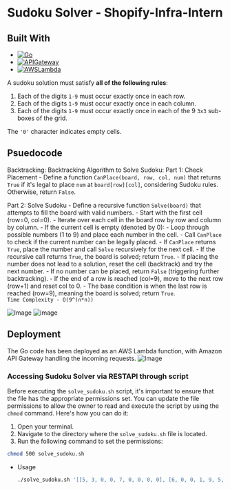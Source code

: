 # Sudoku Solver - Shopify-Infra-Intern

## Built With

* [![Go][Go-logo]][Go-url]
* [![APIGateway][AWS-API-Gateway-logo]][AWS-API-Gateway-url]
* [![AWSLambda][AWS-Lambda-logo]][AWS-Lambda-URL]

A sudoku solution must satisfy **all of the following rules**:

1.  Each of the digits `1-9` must occur exactly once in each row.
2.  Each of the digits `1-9` must occur exactly once in each column.
3.  Each of the digits `1-9` must occur exactly once in each of the 9 `3x3` sub-boxes of the grid.

The `'0'` character indicates empty cells.

## Psuedocode

Backtracking:
Backtracking Algorithm to Solve Sudoku:
  Part 1: Check Placement
    - Define a function `CanPlace(board, row, col, num)` that returns `True` if it's legal to place `num` at `board[row][col]`, considering Sudoku rules. Otherwise, return `False`.

  Part 2: Solve Sudoku
    - Define a recursive function `Solve(board)` that attempts to fill the board with valid numbers.
    - Start with the first cell (row=0, col=0).
    - Iterate over each cell in the board row by row and column by column.
      - If the current cell is empty (denoted by 0):
        - Loop through possible numbers (1 to 9) and place each number in the cell.
        - Call `CanPlace` to check if the current number can be legally placed.
        - If `CanPlace` returns `True`, place the number and call `Solve` recursively for the next cell.
        - If the recursive call returns `True`, the board is solved; return `True`.
        - If placing the number does not lead to a solution, reset the cell (backtrack) and try the next number.
      - If no number can be placed, return `False` (triggering further backtracking).
    - If the end of a row is reached (col=9), move to the next row (row+1) and reset col to 0.
    - The base condition is when the last row is reached (row=9), meaning the board is solved; return `True`.
    <br>
`Time Complexity - O(9^(n*n))`
     
![Image](https://i.imgur.com/jXDkaEX.jpg)
![image](https://i.imgur.com/cqbF8rV.jpg)


## Deployment
The Go code has been deployed as an AWS Lambda function, with Amazon API Gateway handling the incoming requests.
  ![Image](https://i.imgur.com/iT2rHE8.png)

### Accessing Sudoku Solver via RESTAPI through script

Before executing the `solve_sudoku.sh` script, it's important to ensure that the file has the appropriate permissions set. You can update the file permissions to allow the owner to read and execute the script by using the `chmod` command. Here's how you can do it:

1. Open your terminal.
2. Navigate to the directory where the `solve_sudoku.sh` file is located.
3. Run the following command to set the permissions:

```bash
chmod 500 solve_sudoku.sh
  ```
* Usage
  ```sh
  ./solve_sudoku.sh '[[5, 3, 0, 0, 7, 0, 0, 0, 0], [6, 0, 0, 1, 9, 5, 0, 0, 0], ...]
  ```
  
[AWS-logo]: https://img.shields.io/badge/AWS-232F3E?style=for-the-badge&logo=amazon-aws&logoColor=white
[AWS-url]: https://aws.amazon.com/

[Go-logo]: https://img.shields.io/badge/Go-00ADD8?style=for-the-badge&logo=go&logoColor=white
[Go-url]: https://www.terraform.io/](https://go.dev/)https://go.dev/

[AWS-API-Gateway-logo]: https://img.shields.io/badge/AWS_API_Gateway-232F3E?style=for-the-badge&logo=amazon-aws&logoColor=white
[AWS-API-Gateway-url]: https://aws.amazon.com/api-gateway/

[AWS-Lambda-logo]: https://img.shields.io/badge/AWS_Lambda-232F3E?style=for-the-badge&logo=amazon-aws&logoColor=white
[AWS-Lambda-url]: https://aws.amazon.com/lambda/
